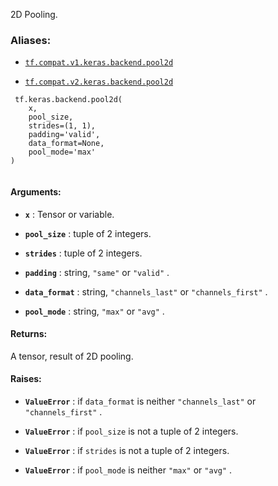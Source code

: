 2D Pooling.



### Aliases:

- [ `tf.compat.v1.keras.backend.pool2d` ](/api_docs/python/tf/keras/backend/pool2d)

- [ `tf.compat.v2.keras.backend.pool2d` ](/api_docs/python/tf/keras/backend/pool2d)



```
 tf.keras.backend.pool2d(
    x,
    pool_size,
    strides=(1, 1),
    padding='valid',
    data_format=None,
    pool_mode='max'
)
 
```



#### Arguments:

- **`x`** : Tensor or variable.

- **`pool_size`** : tuple of 2 integers.

- **`strides`** : tuple of 2 integers.

- **`padding`** : string,  `"same"`  or  `"valid"` .

- **`data_format`** : string,  `"channels_last"`  or  `"channels_first"` .

- **`pool_mode`** : string,  `"max"`  or  `"avg"` .



#### Returns:
A tensor, result of 2D pooling.



#### Raises:

- **`ValueError`** : if  `data_format`  is neither  `"channels_last"`  or
 `"channels_first"` .

- **`ValueError`** : if  `pool_size`  is not a tuple of 2 integers.

- **`ValueError`** : if  `strides`  is not a tuple of 2 integers.

- **`ValueError`** : if  `pool_mode`  is neither  `"max"`  or  `"avg"` .

